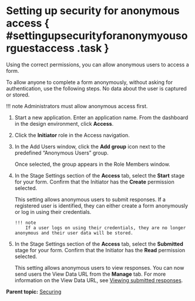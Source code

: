 # Setting up security for anonymous access { #settingupsecurityforanonymyousorguestaccess .task }

Using the correct permissions, you can allow anonymous users to access a form.

To allow anyone to complete a form anonymously, without asking for authentication, use the following steps. No data about the user is captured or stored.

!!! note
    Administrators must allow anonymous access first.

1.  Start a new application. Enter an application name. From the dashboard in the design environment, click **Access**.

2.  Click the **Initiator** role in the Access navigation.

3.  In the Add Users window, click the **Add group** icon next to the predefined “Anonymous Users” group.

    Once selected, the group appears in the Role Members window.

4.  In the Stage Settings section of the **Access** tab, select the **Start** stage for your form. Confirm that the Initiator has the **Create** permission selected.

    This setting allows anonymous users to submit responses. If a registered user is identified, they can either create a form anonymously or log in using their credentials.

        !!! note
            If a user logs on using their credentials, they are no longer anonymous and their user data will be stored.

5.  In the Stage Settings section of the **Access** tab, select the **Submitted** stage for your form. Confirm that the Initiator has the **Read** permission selected.

    This setting allows anonymous users to view responses. You can now send users the View Data URL from the **Manage** tab. For more information on the View Data URL, see [Viewing submitted responses](cr_viewing_submitted_responses.md).


**Parent topic:** [Securing](se_security_toc.md)

